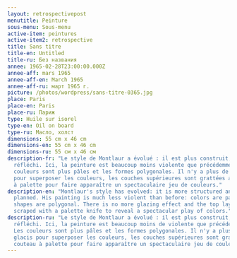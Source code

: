 ```yaml
---
layout: retrospectivepost
menutitle: Peinture
sous-menu: Sous-menu
active-item: peintures
active-item2: retrospective
title: Sans titre
title-en: Untitled
title-ru: Без названия
annee: 1965-02-28T23:00:00.000Z
annee-aff: mars 1965
annee-aff-en: March 1965
annee-aff-ru: март 1965 г.
picture: /photos/wordpress/sans-titre-0365.jpg
place: Paris
place-en: Paris
place-ru: Париж
type: Huile sur isorel
type-en: Oil on board
type-ru: Масло, холст
dimensions: 55 cm x 46 cm
dimensions-en: 55 cm x 46 cm
dimensions-ru: 55 см x 46 см
description-fr: "Le style de Montlaur a évolué : il est plus construit, plus
  réfléchi. Ici, la peinture est beaucoup moins violente que précédemment. Les
  couleurs sont plus pâles et les formes polygonales. Il n'y a plus de glacis
  pour superposer les couleurs, les couches supérieures sont grattées au couteau
  à palette pour faire apparaître un spectaculaire jeu de couleurs."
description-en: "Montlaur's style has evolved: it is more structured and
  planned. His painting is much less violent than before: colors are pale and
  shapes are polygonal. There is no more glazing effect and the top layers are
  scraped with a palette knife to reveal a spectacular play of colors."
description-ru: "Le style de Montlaur a évolué : il est plus construit, plus
  réfléchi. Ici, la peinture est beaucoup moins de violente que précédemment.
  Les couleurs sont plus pâles et les formes polygonales. Il n'y a plus de
  glacis pour superposer les couleurs, les couches supérieures sont grattées au
  couteau à palette pour faire apparaître un spectaculaire jeu de couleurs."
---
```

